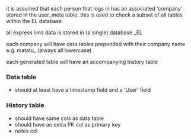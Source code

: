 it is assumed that each person that logs in has an associated 'company'
stored in the user_meta table.  this is used to check a subset of all
tables within the EL database

all express lims data is stored in (a single) database _EL

each company will have data tables prepended with their company name e.g. matatu_ (always all lowercase)

each generated table will have an accompanying history table

### Data table
- should at least have a timestamp field and a 'User' field

### History table
- should have same cols as data table
- should have an extra PK col as primary key
- notes col
